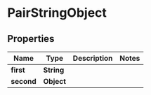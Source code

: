 

# PairStringObject


## Properties

| Name | Type | Description | Notes |
|------------ | ------------- | ------------- | -------------|
|**first** | **String** |  |  |
|**second** | **Object** |  |  |



